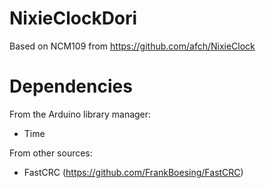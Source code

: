 # NixieClockDori

Based on NCM109 from https://github.com/afch/NixieClock

# Dependencies

From the Arduino library manager:
- Time

From other sources:
- FastCRC (https://github.com/FrankBoesing/FastCRC)
